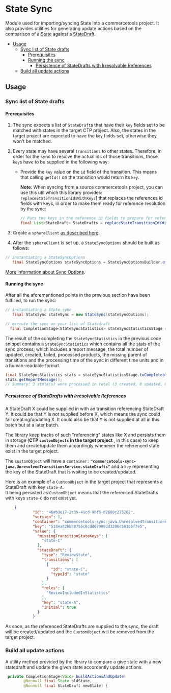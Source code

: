 # State Sync

Module used for importing/syncing State into a commercetools project. 
It also provides utilities for generating update actions based on the comparison of a [State](https://docs.commercetools.com/http-api-projects-states#states) 
against a [StateDraft](https://docs.commercetools.com/http-api-projects-states#statedraft).

<!-- START doctoc generated TOC please keep comment here to allow auto update -->
<!-- DON'T EDIT THIS SECTION, INSTEAD RE-RUN doctoc TO UPDATE -->


- [Usage](#usage)
  - [Sync list of State drafts](#sync-list-of-state-drafts)
    - [Prerequisites](#prerequisites)
    - [Running the sync](#running-the-sync)
      - [Persistence of StateDrafts with Irresolvable References](#persistence-of-statedrafts-with-irresolvable-references)
  - [Build all update actions](#build-all-update-actions)

<!-- END doctoc generated TOC please keep comment here to allow auto update -->

## Usage

### Sync list of State drafts

<!-- TODO - GITHUB ISSUE#138: Split into explanation of how to "sync from project to project" vs "import from feed"-->

#### Prerequisites
1. The sync expects a list of `StateDraft`s that have their `key` fields set to be matched with
states in the target CTP project. Also, the states in the target project are expected to have the `key` fields set,
otherwise they won't be matched.


2. Every state may have several `transitions` to other states. Therefore, in order for the sync to resolve the actual ids of those transitions,
 those `key`s have to be supplied in the following way:
    - Provide the `key` value on the `id` field of the transition. This means that calling `getId()` on the
      transition would return its `key`. 
     
        **Note**: When syncing from a source commercetools project, you can use this util which this library provides: 
         `replaceStateTransitionIdsWithKeys`]
         that replaces the references id fields with keys, in order to make them ready for reference resolution by the sync:
         ````java
         // Puts the keys in the reference id fields to prepare for reference resolution
         final List<StateDraft> StateDrafts = replaceStateTransitionIdsWithKeys(products);
         ````
     
4. Create a `sphereClient` [as described here](IMPORTANT_USAGE_TIPS.md#sphereclient-creation).

5. After the `sphereClient` is set up, a `StateSyncOptions` should be built as follows: 
````java
// instantiating a StateSyncOptions
   final StateSyncOptions stateSyncOptions = StateSyncOptionsBuilder.of(sphereClient).build();
````
[More information about Sync Options](SYNC_OPTIONS.md). 

#### Running the sync
After all the aforementioned points in the previous section have been fulfilled, to run the sync:
````java
// instantiating a State sync
   final StateSync stateSync = new StateSync(stateSyncOptions);

// execute the sync on your list of Statedraft
  final CompletionStage<StateSyncStatistics> stateSyncStatisticsStage = stateSync.sync(StateDrafts);
````
The result of the completing the `StateSyncStatistics` in the previous code snippet contains a `StateSyncStatistics`
which contains all the stats of the sync process; which includes a report message, the total number of updated, created, 
failed, processed products, the missing parent of transitions and the processing time of the sync in different time units and in a
human-readable format.
````java
final StateSyncStatistics stats = stateSyncStatisticsStage.toCompletebleFuture().join();
stats.getReportMessage(); 
// Summary: 3 state(s) were processed in total (3 created, 0 updated, 0 failed to sync and 0 state(s) with missing transition(s).
````



##### Persistence of StateDrafts with Irresolvable References

A StateDraft X could be supplied in with an transition referencing StateDraft Y. 
It could be that Y is not supplied before X, which means the sync could fail creating/updating X. 
It could also be that Y is not supplied at all in this batch but at a later batch.
 
The library keep tracks of such "referencing" states like X and persists them in storage 
(**CTP `customObjects` in the target project** , in this case) 
to keep them and create/update them accordingly whenever the referenced state exist in the target project.

The `customObject` will have a `container:` **`"commercetools-sync-java.UnresolvedTransitionsService.stateDrafts"`**
and a `key` representing the key of the StateDraft that is waiting to be created/updated.


Here is an example of a `CustomObject` in the target project that represents a StateDraft with key `state-A`.  
It being persisted as `CustomObject` means that the referenced StateDrafts with keys `state-C`  do not exist yet.

```json
    {
            "id": "46ab3e17-2c35-41cd-9bf5-d2660c275262",
            "version": 1,
            "container": "commercetools-sync-java.UnresolvedTransitionsService.stateDrafts",
            "key": "518ea82bb78755c0cdd67909dd3206d56186f7e5",
            "value": {
              "missingTransitionStateKeys": [
                "state-C"
              ],
              "stateDraft": {
                "type": "ReviewState",
                "transitions": [
                  {
                    "id": "state-C",
                    "typeId": "state"
                  }
                ],
                "roles": [
                  "ReviewIncludedInStatistics"
                ],
                "key": "state-A",
                "initial": true
              }
            }
```

As soon, as the referenced StateDrafts are supplied to the sync, the draft will be created/updated and the 
`CustomObject` will be removed from the target project.


### Build all update actions

A utility method provided by the library to compare a give state with a new statedraft and update the given state accordently
 update actions. 
```java
 private CompletionStage<Void> buildActionsAndUpdate(
        @Nonnull final State oldState,
        @Nonnull final StateDraft newState) {
```



